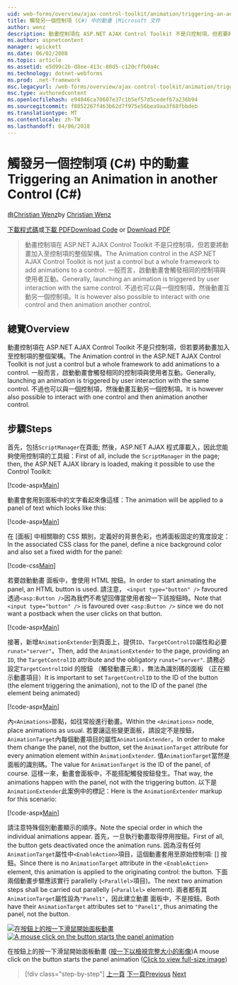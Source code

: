 ```yaml
---
uid: web-forms/overview/ajax-control-toolkit/animation/triggering-an-animation-in-another-control-cs
title: 觸發另一個控制項 (C#) 中的動畫 |Microsoft 文件
author: wenz
description: 動畫控制項在 ASP.NET AJAX Control Toolkit 不是只控制項，但若要將動畫加入至控制項的整個架構。 一般而言，啟動...
ms.author: aspnetcontent
manager: wpickett
ms.date: 06/02/2008
ms.topic: article
ms.assetid: e5d99c2b-d8ee-413c-80d5-c120cffb0a4c
ms.technology: dotnet-webforms
ms.prod: .net-framework
msc.legacyurl: /web-forms/overview/ajax-control-toolkit/animation/triggering-an-animation-in-another-control-cs
msc.type: authoredcontent
ms.openlocfilehash: e94046ca70607e37c1b5ef57d5cedef67a236b94
ms.sourcegitcommit: f8852267f463b62d7f975e56bea9aa3f68fbbdeb
ms.translationtype: MT
ms.contentlocale: zh-TW
ms.lasthandoff: 04/06/2018
---
```

<a name="triggering-an-animation-in-another-control-c"></a><span data-ttu-id="f6e48-104">觸發另一個控制項 (C#) 中的動畫</span><span class="sxs-lookup"><span data-stu-id="f6e48-104">Triggering an Animation in another Control (C#)</span></span>
====================
<span data-ttu-id="f6e48-105">由[Christian Wenz](https://github.com/wenz)</span><span class="sxs-lookup"><span data-stu-id="f6e48-105">by [Christian Wenz](https://github.com/wenz)</span></span>

<span data-ttu-id="f6e48-106">[下載程式碼](http://download.microsoft.com/download/f/9/a/f9a26acd-8df4-4484-8a18-199e4598f411/Animation8.cs.zip)或[下載 PDF](http://download.microsoft.com/download/6/7/1/6718d452-ff89-4d3f-a90e-c74ec2d636a3/animation8CS.pdf)</span><span class="sxs-lookup"><span data-stu-id="f6e48-106">[Download Code](http://download.microsoft.com/download/f/9/a/f9a26acd-8df4-4484-8a18-199e4598f411/Animation8.cs.zip) or [Download PDF](http://download.microsoft.com/download/6/7/1/6718d452-ff89-4d3f-a90e-c74ec2d636a3/animation8CS.pdf)</span></span>

> <span data-ttu-id="f6e48-107">動畫控制項在 ASP.NET AJAX Control Toolkit 不是只控制項，但若要將動畫加入至控制項的整個架構。</span><span class="sxs-lookup"><span data-stu-id="f6e48-107">The Animation control in the ASP.NET AJAX Control Toolkit is not just a control but a whole framework to add animations to a control.</span></span> <span data-ttu-id="f6e48-108">一般而言，啟動動畫會觸發相同的控制項與使用者互動。</span><span class="sxs-lookup"><span data-stu-id="f6e48-108">Generally, launching an animation is triggered by user interaction with the same control.</span></span> <span data-ttu-id="f6e48-109">不過也可以與一個控制項，然後動畫互動另一個控制項。</span><span class="sxs-lookup"><span data-stu-id="f6e48-109">It is however also possible to interact with one control and then animation another control.</span></span>


## <a name="overview"></a><span data-ttu-id="f6e48-110">總覽</span><span class="sxs-lookup"><span data-stu-id="f6e48-110">Overview</span></span>

<span data-ttu-id="f6e48-111">動畫控制項在 ASP.NET AJAX Control Toolkit 不是只控制項，但若要將動畫加入至控制項的整個架構。</span><span class="sxs-lookup"><span data-stu-id="f6e48-111">The Animation control in the ASP.NET AJAX Control Toolkit is not just a control but a whole framework to add animations to a control.</span></span> <span data-ttu-id="f6e48-112">一般而言，啟動動畫會觸發相同的控制項與使用者互動。</span><span class="sxs-lookup"><span data-stu-id="f6e48-112">Generally, launching an animation is triggered by user interaction with the same control.</span></span> <span data-ttu-id="f6e48-113">不過也可以與一個控制項，然後動畫互動另一個控制項。</span><span class="sxs-lookup"><span data-stu-id="f6e48-113">It is however also possible to interact with one control and then animation another control.</span></span>

## <a name="steps"></a><span data-ttu-id="f6e48-114">步驟</span><span class="sxs-lookup"><span data-stu-id="f6e48-114">Steps</span></span>

<span data-ttu-id="f6e48-115">首先，包括`ScriptManager`在頁面; 然後，ASP.NET AJAX 程式庫載入，因此您能夠使用控制項的工具組：</span><span class="sxs-lookup"><span data-stu-id="f6e48-115">First of all, include the `ScriptManager` in the page; then, the ASP.NET AJAX library is loaded, making it possible to use the Control Toolkit:</span></span>

[!code-aspx[Main](triggering-an-animation-in-another-control-cs/samples/sample1.aspx)]

<span data-ttu-id="f6e48-116">動畫會套用到面板中的文字看起來像這樣：</span><span class="sxs-lookup"><span data-stu-id="f6e48-116">The animation will be applied to a panel of text which looks like this:</span></span>

[!code-aspx[Main](triggering-an-animation-in-another-control-cs/samples/sample2.aspx)]

<span data-ttu-id="f6e48-117">在 [面板] 中相關聯的 CSS 類別，定義好的背景色彩，也將面板固定的寬度設定：</span><span class="sxs-lookup"><span data-stu-id="f6e48-117">In the associated CSS class for the panel, define a nice background color and also set a fixed width for the panel:</span></span>

[!code-css[Main](triggering-an-animation-in-another-control-cs/samples/sample3.css)]

<span data-ttu-id="f6e48-118">若要啟動動畫 面板中，會使用 HTML 按鈕。</span><span class="sxs-lookup"><span data-stu-id="f6e48-118">In order to start animating the panel, an HTML button is used.</span></span> <span data-ttu-id="f6e48-119">請注意， `<input type="button" />` favoured 透過`<asp:Button />`因為我們不希望回傳當使用者按一下該按鈕時。</span><span class="sxs-lookup"><span data-stu-id="f6e48-119">Note that `<input type="button" />` is favoured over `<asp:Button />` since we do not want a postback when the user clicks on that button.</span></span>

[!code-aspx[Main](triggering-an-animation-in-another-control-cs/samples/sample4.aspx)]

<span data-ttu-id="f6e48-120">接著，新增`AnimationExtender`到頁面上，提供`ID`、`TargetControlID`屬性和必要`runat="server"`。</span><span class="sxs-lookup"><span data-stu-id="f6e48-120">Then, add the `AnimationExtender` to the page, providing an `ID`, the `TargetControlID` attribute and the obligatory `runat="server"`.</span></span> <span data-ttu-id="f6e48-121">請務必設定`TargetControlID`id 的按鈕 （觸發動畫元素），無法為識別碼的面板 （正在顯示動畫項目）</span><span class="sxs-lookup"><span data-stu-id="f6e48-121">It is important to set `TargetControlID` to the ID of the button (the element triggering the animation), not to the ID of the panel (the element being animated)</span></span>

[!code-aspx[Main](triggering-an-animation-in-another-control-cs/samples/sample5.aspx)]

<span data-ttu-id="f6e48-122">內`<Animations>`節點，如往常般進行動畫。</span><span class="sxs-lookup"><span data-stu-id="f6e48-122">Within the `<Animations>` node, place animations as usual.</span></span> <span data-ttu-id="f6e48-123">若要讓這些變更面板，請設定不是按鈕，`AnimationTarget`內每個動畫項目的屬性`AnimationExtender`。</span><span class="sxs-lookup"><span data-stu-id="f6e48-123">In order to make them change the panel, not the button, set the `AnimationTarget` attribute for every animation element within `AnimationExtender`.</span></span> <span data-ttu-id="f6e48-124">值`AnimationTarget`當然是面板的識別碼。</span><span class="sxs-lookup"><span data-stu-id="f6e48-124">The value for `AnimationTarget` is the ID of the panel, of course.</span></span> <span data-ttu-id="f6e48-125">這樣一來，動畫會面板中，不能搭配觸發按鈕發生。</span><span class="sxs-lookup"><span data-stu-id="f6e48-125">That way, the animations happen with the panel, not with the triggering button.</span></span> <span data-ttu-id="f6e48-126">以下是`AnimationExtender`此案例中的標記：</span><span class="sxs-lookup"><span data-stu-id="f6e48-126">Here is the `AnimationExtender` markup for this scenario:</span></span>

[!code-aspx[Main](triggering-an-animation-in-another-control-cs/samples/sample6.aspx)]

<span data-ttu-id="f6e48-127">請注意特殊個別動畫顯示的順序。</span><span class="sxs-lookup"><span data-stu-id="f6e48-127">Note the special order in which the individual animations appear.</span></span> <span data-ttu-id="f6e48-128">首先，一旦執行動畫取得停用按鈕。</span><span class="sxs-lookup"><span data-stu-id="f6e48-128">First of all, the button gets deactivated once the animation runs.</span></span> <span data-ttu-id="f6e48-129">因為沒有任何`AnimationTarget`屬性中`<EnableAction>`項目，這個動畫套用至原始控制項: [] 按鈕。</span><span class="sxs-lookup"><span data-stu-id="f6e48-129">Since there is no `AnimationTarget` attribute in the `<EnableAction>` element, this animation is applied to the originating control: the button.</span></span> <span data-ttu-id="f6e48-130">下面兩個動畫步驟應該實行 parallelly (`<Parallel>`項目)。</span><span class="sxs-lookup"><span data-stu-id="f6e48-130">The next two animation steps shall be carried out parallelly (`<Parallel>` element).</span></span> <span data-ttu-id="f6e48-131">兩者都有其`AnimationTarget`屬性設為`"Panel1"`，因此建立動畫 面板中，不是按鈕。</span><span class="sxs-lookup"><span data-stu-id="f6e48-131">Both have their `AnimationTarget` attributes set to `"Panel1"`, thus animating the panel, not the button.</span></span>


<span data-ttu-id="f6e48-132">[![在按鈕上的按一下滑鼠開始面板動畫](triggering-an-animation-in-another-control-cs/_static/image2.png)](triggering-an-animation-in-another-control-cs/_static/image1.png)</span><span class="sxs-lookup"><span data-stu-id="f6e48-132">[![A mouse click on the button starts the panel animation](triggering-an-animation-in-another-control-cs/_static/image2.png)](triggering-an-animation-in-another-control-cs/_static/image1.png)</span></span>

<span data-ttu-id="f6e48-133">在按鈕上的按一下滑鼠開始面板動畫 ([按一下以檢視完整大小的影像](triggering-an-animation-in-another-control-cs/_static/image3.png))</span><span class="sxs-lookup"><span data-stu-id="f6e48-133">A mouse click on the button starts the panel animation ([Click to view full-size image](triggering-an-animation-in-another-control-cs/_static/image3.png))</span></span>

> [!div class="step-by-step"]
> <span data-ttu-id="f6e48-134">[上一頁](disabling-actions-during-animation-cs.md)
> [下一頁](modifying-animations-from-the-server-side-cs.md)</span><span class="sxs-lookup"><span data-stu-id="f6e48-134">[Previous](disabling-actions-during-animation-cs.md)
[Next](modifying-animations-from-the-server-side-cs.md)</span></span>
